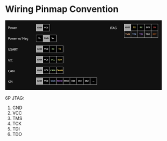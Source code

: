 # Wiring Pinmap Convention

![](<../.gitbook/assets/image (1) (1) (1) (1) (1) (1) (1) (1) (1) (1) (1) (1) (1) (1) (1) (1) (1) (1) (1) (1) (1) (1) (1) (1) (1) (1) (1) (1) (1) (1).png>)



6P JTAG:

1. GND
2. VCC
3. TMS
4. TCK
5. TDI
6. TDO

